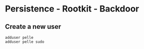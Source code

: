 # Persistence - Rootkit - Backdoor


## Create a new user


```
adduser pelle
adduser pelle sudo
```
